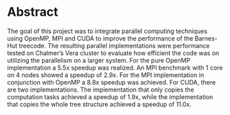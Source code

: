 # Abstract

 The goal of this project was to integrate parallel computing techniques using OpenMP, MPI and CUDA to improve the performance of the Barnes-Hut treecode. 
 The resulting parallel implementations were performance tested on Chalmer’s Vera cluster to evaluate how efficient the code was on utilizing the
 parallelism on a larger system. For the pure OpenMP implementation a 5.5x
 speedup was realized. An MPI benchmark with 1 core on 4 nodes showed a
 speedup of 2.9x. For the MPI implementation in conjunction with OpenMP a
 8.8x speedup was achieved. For CUDA, there are two implementations. The
 implementation that only copies the computation tasks achieved a speedup of
 1.9x, while the implementation that copies the whole tree structure achieved
 a speedup of 11.0x.
